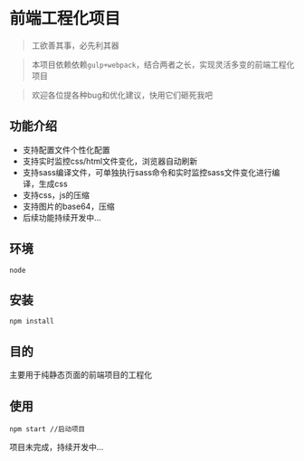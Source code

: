 # 前端工程化项目

> 工欲善其事，必先利其器

> 本项目依赖依赖`gulp+webpack`，结合两者之长，实现灵活多变的前端工程化项目

> 欢迎各位提各种bug和优化建议，快用它们砸死我吧

## 功能介绍

* 支持配置文件个性化配置
* 支持实时监控css/html文件变化，浏览器自动刷新
* 支持sass编译文件，可单独执行sass命令和实时监控sass文件变化进行编译，生成css
* 支持css，js的压缩
* 支持图片的base64，压缩
* 后续功能持续开发中...

## 环境

`node`

## 安装

````
npm install
````

## 目的

主要用于纯静态页面的前端项目的工程化

## 使用

````
npm start //启动项目
````

项目未完成，持续开发中...


